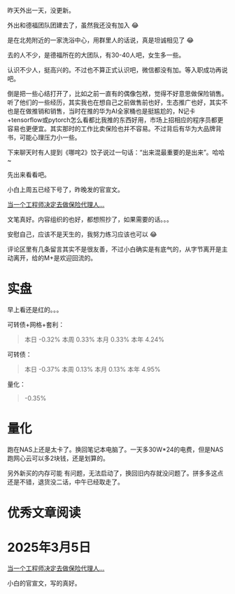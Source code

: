 昨天外出一天，没更新。

外出和德福团队团建去了，虽然我还没有加入 :joy:

是在北苑附近的一家洗浴中心，用群里人的话说，真是坦诚相见了 :joy:

去的人不少，是德福所在的大团队，有30-40人吧，女生多一些。

认识不少人，挺高兴的。不过也不算正式认识吧，微信都没有加。等入职成功再说吧。

倒是把一些心结打开了，比如之前一直有的偶像包袱，觉得不好意思做保险销售。听了他们的一些经历，其实我也在想自己之前做售前也好，生态推广也好，其实不也是在做推销和销售，当时在推的华为AI全家桶也是挺尴尬的，N记卡+tensorflow或pytorch怎么看都比我推的东西好用，市场上招相应的程序员都更容易也更便宜。其实那时的工作比卖保险也并不容易。不过背后有华为大品牌背书，可能心理压力小一些。

下来聊天时有人提到《哪咤2》饺子说过一句话：“出来混最重要的是出来”。哈哈~

先出来看看吧。

小白上周五已经下号了，昨晚发的官宣文。

[当一个工程师决定去做保险代理人...](https://mp.weixin.qq.com/s/aJzQWBGiZXYaNc0QNnvXPw)


文笔真好。内容组织的也好，都想照抄了，如果需要的话。。。

安慰自己，应该不是天生的，我努力练习应该也可以 :joy:

评论区里有几条留言其实不是很友善，不过小白确实是有底气的，从字节离开是主动离开，给的M+是欢迎回流的。

# 实盘

早上看还是红的。。。

可转债+网格+套利：

>本日	-0.32%	本周	0.33%	本月	0.33%	本年	4.24%


可转债：

>本日	-0.37%	本周	0.13%	本月	0.13%	本年	4.95%

量化：

> -0.35%



# 量化

跑在NAS上还是太卡了。换回笔记本电脑了。一天多30W*24的电费，但是NAS跑网心云可以多2块钱，还是划算的。

另外新买的内存可能 有问题，无法启动了，换回旧内存就没问题了。拼多多这点还是不错，退货没二话，中午已经取走了。



# 优秀文章阅读

# 2025年3月5日

[当一个工程师决定去做保险代理人...](https://mp.weixin.qq.com/s/aJzQWBGiZXYaNc0QNnvXPw)

小白的官宣文，写的真好。

